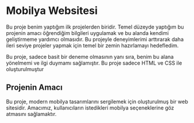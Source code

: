 # Mobilya Websitesi

Bu proje benim yaptığım ilk projelerden biridir. Temel düzeyde yaptığım bu projenin amacı öğrendiğim bilgileri uygulamak ve bu alanda kendimi geliştirmeme
yardımcı olmasıdır. Bu projeyle deneyimlerimi arttırarak daha ileri seviye projeler yapmak için temel bir zemin hazırlamayı hedefledim.

Bu proje, sadece basit bir deneme olmasının yanı sıra, benim bu alana yönelmemi ve ilgi duymamı sağlamıştır.
Bu proje sadece HTML ve CSS ile oluşturulmuştur

## Projenin Amacı
Bu proje, modern mobilya tasarımlarını sergilemek için oluşturulmuş bir web sitesidir. Amacımız, kullanıcıların istedikleri mobilya seçeneklerine göz atmasını sağlamaktır.
